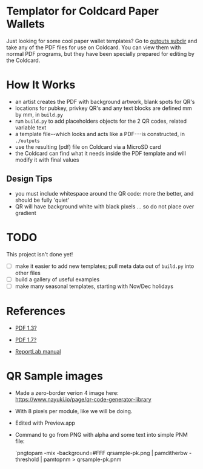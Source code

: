 # Templator for Coldcard Paper Wallets

Just looking for some cool paper wallet templates? Go to [outputs subdir](outputs) 
and take any of the PDF files for use on Coldcard. You can view them with normal
PDF programs, but they have been specially prepared for editing by the Coldcard.

# How It Works

- an artist creates the PDF with background artwork, blank spots for QR's
- locations for pubkey, privkey QR's and any text blocks are defined mm by mm, in `build.py`
- run `build.py` to add placeholders objects for the 2 QR codes, related variable text
- a template file--which looks and acts like a PDF---is constructed, in `./outputs`
- use the resulting (pdf) file on Coldcard via a MicroSD card
- the Coldcard can find what it needs inside the PDF template and will modify it with final values

## Design Tips

- you must include whitespace around the QR code: more the better, and should be fully 'quiet'
- QR will have background white with black pixels ... so do not place over gradient

# TODO

This project isn't done yet!
- [ ] make it easier to add new templates; pull meta data out of `build.py` into other files
- [ ] build a gallery of useful examples
- [ ] make many seasonal templates, starting with Nov/Dec holidays

# References

- [PDF 1.3?](https://www.adobe.com/content/dam/acom/en/devnet/pdf/pdfs/pdf_reference_archives/PDFReference.pdf)
- [PDF 1.7?](https://www.adobe.com/content/dam/acom/en/devnet/pdf/pdfs/PDF32000_2008.pdf)

- [ReportLab manual](https://www.reportlab.com/docs/reportlab-userguide.pdf)

# QR Sample images

- Made a zero-border verion 4 image here: <https://www.nayuki.io/page/qr-code-generator-library>
- With 8 pixels per module, like we will be doing.
- Edited with Preview.app
- Command to go from PNG with alpha and some text into simple PNM file:

    `pngtopam -mix -background=#FFF qrsample-pk.png | pamditherbw -threshold | pamtopnm > qrsample-pk.pnm
